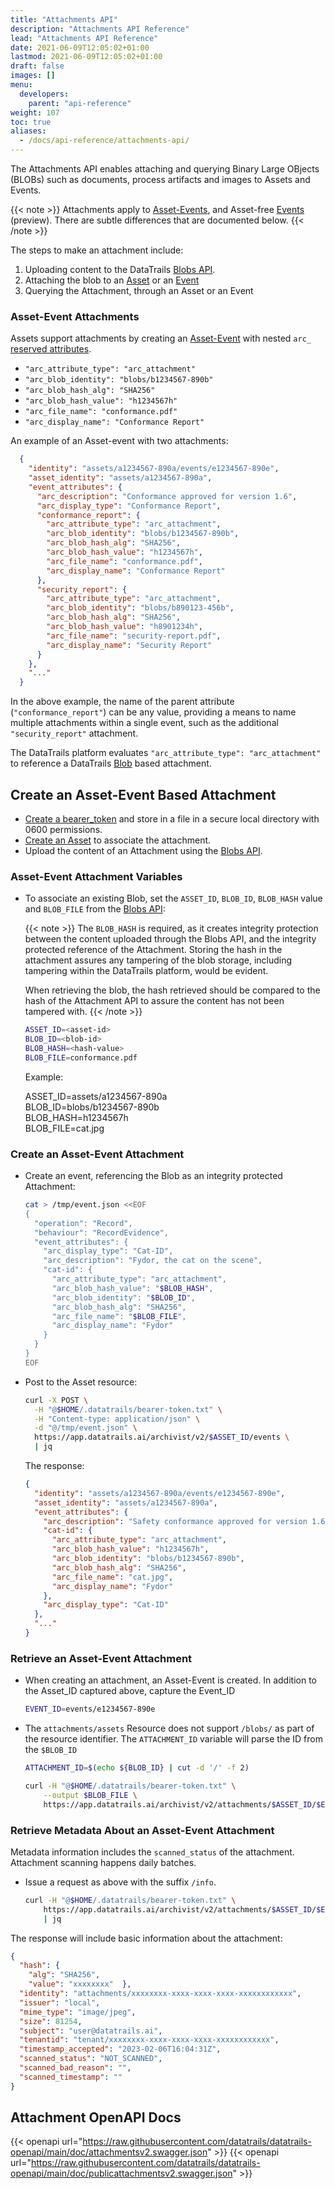 ```yaml
---
title: "Attachments API"
description: "Attachments API Reference"
lead: "Attachments API Reference"
date: 2021-06-09T12:05:02+01:00
lastmod: 2021-06-09T12:05:02+01:00
draft: false
images: []
menu: 
  developers:
    parent: "api-reference"
weight: 107
toc: true
aliases: 
  - /docs/api-reference/attachments-api/
---
```

The Attachments API enables attaching and querying Binary Large OBjects (BLOBs) such as documents, process artifacts and images to Assets and Events.

{{< note >}}
Attachments apply to [Asset-Events](/developers/api-reference/asset-events-api/), and Asset-free [Events](/developers/api-reference/events-api/) (preview).
There are subtle differences that are documented below.
{{< /note >}}

The steps to make an attachment include:

1. Uploading content to the DataTrails [Blobs API](/developers/api-reference/blobs-api/).
1. Attaching the blob to an [Asset](/developers/api-reference/assets-api/) or an [Event](/developers/api-reference/events-api/)
1. Querying the Attachment, through an Asset or an Event

### Asset-Event Attachments

Assets support attachments by creating an [Asset-Event](/developers/api-reference/asset-events-api/) with nested `arc_` [reserved attributes](/glossary/reserved-attributes/).

- `"arc_attribute_type": "arc_attachment"`
- `"arc_blob_identity": "blobs/b1234567-890b"`
- `"arc_blob_hash_alg": "SHA256"`
- `"arc_blob_hash_value": "h1234567h"`
- `"arc_file_name": "conformance.pdf"`
- `"arc_display_name": "Conformance Report"`

An example of an Asset-event with two attachments:

```json
  {
    "identity": "assets/a1234567-890a/events/e1234567-890e",
    "asset_identity": "assets/a1234567-890a",
    "event_attributes": {
      "arc_description": "Conformance approved for version 1.6",
      "arc_display_type": "Conformance Report",
      "conformance_report": {
        "arc_attribute_type": "arc_attachment",
        "arc_blob_identity": "blobs/b1234567-890b",
        "arc_blob_hash_alg": "SHA256",
        "arc_blob_hash_value": "h1234567h",
        "arc_file_name": "conformance.pdf",
        "arc_display_name": "Conformance Report"
      },
      "security_report": {
        "arc_attribute_type": "arc_attachment",
        "arc_blob_identity": "blobs/b890123-456b",
        "arc_blob_hash_alg": "SHA256",
        "arc_blob_hash_value": "h8901234h",
        "arc_file_name": "security-report.pdf",
        "arc_display_name": "Security Report"
      }
    },
    "..."
  }
```

In the above example, the name of the parent attribute (`"conformance_report"`) can be any value, providing a means to name multiple attachments within a single event, such as the additional `"security_report"` attachment.

The DataTrails platform evaluates `"arc_attribute_type": "arc_attachment"` to reference a DataTrails [Blob](/developers/api-reference/blobs-api/) based attachment.

## Create an Asset-Event Based Attachment

- [Create a bearer_token](/developers/developer-patterns/getting-access-tokens-using-app-registrations) and store in a file in a secure local directory with 0600 permissions.
- [Create an Asset](/developers/api-reference/assets-api/) to associate the attachment.
- Upload the content of an Attachment using the [Blobs API](/developers/api-reference/blobs-api/).

### Asset-Event Attachment Variables

- To associate an existing Blob, set the `ASSET_ID`, `BLOB_ID`, `BLOB_HASH` value and `BLOB_FILE` from the [Blobs API](/developers/api-reference/blobs-api/):

  {{< note >}}
  The `BLOB_HASH` is required, as it creates integrity protection between the content uploaded through the Blobs API, and the integrity protected reference of the Attachment.
  Storing the hash in the attachment assures any tampering of the blob storage, including tampering within the DataTrails platform, would be evident.
  
  When retrieving the blob, the hash retrieved should be compared to the hash of the Attachment API to assure the content has not been tampered with.
  {{< /note >}}

  ```bash
  ASSET_ID=<asset-id>
  BLOB_ID=<blob-id>
  BLOB_HASH=<hash-value>
  BLOB_FILE=conformance.pdf
  ```

  Example:

  ASSET_ID=assets/a1234567-890a  
  BLOB_ID=blobs/b1234567-890b  
  BLOB_HASH=h1234567h  
  BLOB_FILE=cat.jpg

### Create an Asset-Event Attachment

- Create an event, referencing the Blob as an integrity protected Attachment:

  ```bash
  cat > /tmp/event.json <<EOF
  {
    "operation": "Record",
    "behaviour": "RecordEvidence",
    "event_attributes": {
      "arc_display_type": "Cat-ID",
      "arc_description": "Fydor, the cat on the scene",
      "cat-id": {
        "arc_attribute_type": "arc_attachment",
        "arc_blob_hash_value": "$BLOB_HASH",
        "arc_blob_identity": "$BLOB_ID",
        "arc_blob_hash_alg": "SHA256",
        "arc_file_name": "$BLOB_FILE",
        "arc_display_name": "Fydor"
      }
    }
  }
  EOF
  ```

- Post to the Asset resource:

  ```bash
  curl -X POST \
    -H "@$HOME/.datatrails/bearer-token.txt" \
    -H "Content-type: application/json" \
    -d "@/tmp/event.json" \
    https://app.datatrails.ai/archivist/v2/$ASSET_ID/events \
    | jq
  ```

  The response:

  ```json
  {
    "identity": "assets/a1234567-890a/events/e1234567-890e",
    "asset_identity": "assets/a1234567-890a",
    "event_attributes": {
      "arc_description": "Safety conformance approved for version 1.6.",
      "cat-id": {
        "arc_attribute_type": "arc_attachment",
        "arc_blob_hash_value": "h1234567h",
        "arc_blob_identity": "blobs/b1234567-890b",
        "arc_blob_hash_alg": "SHA256",
        "arc_file_name": "cat.jpg",
        "arc_display_name": "Fydor"
      },
      "arc_display_type": "Cat-ID"
    },
    "..."
  }
  ```

### Retrieve an Asset-Event Attachment

- When creating an attachment, an Asset-Event is created.
  In addition to the Asset_ID captured above, capture the Event_ID

  ```bash
  EVENT_ID=events/e1234567-890e
  ```

- The `attachments/assets` Resource does not support `/blobs/` as part of the resource identifier.
  The `ATTACHMENT_ID` variable will parse the ID from the `$BLOB_ID`

  ```bash
  ATTACHMENT_ID=$(echo ${BLOB_ID} | cut -d '/' -f 2)

  curl -H "@$HOME/.datatrails/bearer-token.txt" \
      --output $BLOB_FILE \
      https://app.datatrails.ai/archivist/v2/attachments/$ASSET_ID/$EVENT_ID/$ATTACHMENT_ID
  ```

### Retrieve Metadata About an Asset-Event Attachment

Metadata information includes the `scanned_status` of the attachment.
Attachment scanning happens daily batches.

- Issue a request as above with the suffix `/info`.

  ```bash
  curl -H "@$HOME/.datatrails/bearer-token.txt" \
      https://app.datatrails.ai/archivist/v2/attachments/$ASSET_ID/$EVENT_ID/$ATTACHMENT_ID/info \
      | jq
  ```

The response will include basic information about the attachment:

```json
{
  "hash": {
    "alg": "SHA256",
    "value": "xxxxxxxx"  },
  "identity": "attachments/xxxxxxxx-xxxx-xxxx-xxxx-xxxxxxxxxxxx",
  "issuer": "local",
  "mime_type": "image/jpeg",
  "size": 81254,
  "subject": "user@datatrails.ai",
  "tenantid": "tenant/xxxxxxxx-xxxx-xxxx-xxxx-xxxxxxxxxxxx",
  "timestamp_accepted": "2023-02-06T16:04:31Z",
  "scanned_status": "NOT_SCANNED",
  "scanned_bad_reason": "",
  "scanned_timestamp": ""
}
```

## Attachment OpenAPI Docs

{{< openapi url="https://raw.githubusercontent.com/datatrails/datatrails-openapi/main/doc/attachmentsv2.swagger.json" >}}
{{< openapi url="https://raw.githubusercontent.com/datatrails/datatrails-openapi/main/doc/publicattachmentsv2.swagger.json" >}}
